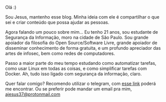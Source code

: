 Olá :)

Sou Jesus, mantenho esse blog. Minha ideia com ele é compartilhar o que sei e criar conteúdo que possa ajudar as pessoas.

Agora falando um pouco sobre mim... Eu tenho 21 anos, sou estudante de Segurança da Informação, moro na cidade de São Paulo. Sou grande apoiador da filosofia do Open Source/Software Livre, grande apoiador de disseminar conhecimento de forma gratuita, e um profundo apreciador das artes de infosec, bem como redes de computadores.

Passo a maior parte do meu tempo estudando como automatizar tarefas, como usar Linux em todas as coisas, e como simplificar tarefas com Docker. Ah, tudo isso ligado com segurança da informação, claro.

Quer falar comigo? Recomendo utilizar o telegram, com [esse link](t.me/JesusFromHellz) poderá me encontrar. Ou se preferir pode mandar um email pra mim, [ajesus37@protonmail.com](mailto:ajesus37@protonmail.com)


